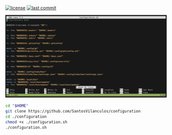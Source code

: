 [![license](https://img.shields.io/github/license/SantosVilanculos/configuration)](https://github.com/SantosVilanculos/configuration/blob/main/LICENSE)
[![last commit](https://img.shields.io/github/last-commit/SantosVilanculos/configuration)](https://github.com/SantosVilanculos/configuration/commits/main)

![](./screenshot.png)

```sh
cd "$HOME"
git clone https://github.com/SantosVilanculos/configuration
cd ./configuration
chmod +x ./configuration.sh
./configuration.sh
```

